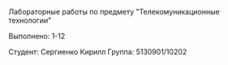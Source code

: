 Лабораторные работы по предмету "Телекомуникационные технологии"

Выполнено: 1-12

Студент: Сергиенко Кирилл 
Группа: 5130901/10202

